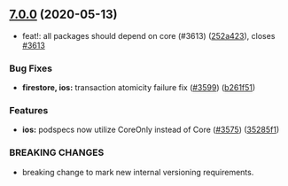 ## [7.0.0](https://github.com/invertase/react-native-firebase/tree/master/packages/firestore/compare/@react-native-firebase/firestore@7.0.0...@react-native-firebase/firestore@7.0.0) (2020-05-13)


* feat!: all packages should depend on core (#3613) ([252a423](https://github.com/invertase/react-native-firebase/tree/master/packages/firestore/commit/252a4239e98a0f2a55c4afcd2d82e4d5f97e65e9)), closes [#3613](https://github.com/invertase/react-native-firebase/tree/master/packages/firestore/issues/3613)


### Bug Fixes

* **firestore, ios:** transaction atomicity failure fix ([#3599](https://github.com/invertase/react-native-firebase/tree/master/packages/firestore/issues/3599)) ([b261f51](https://github.com/invertase/react-native-firebase/tree/master/packages/firestore/commit/b261f518b3736bf6dab45666059662f02e7c6626))


### Features

* **ios:** podspecs now utilize CoreOnly instead of Core ([#3575](https://github.com/invertase/react-native-firebase/tree/master/packages/firestore/issues/3575)) ([35285f1](https://github.com/invertase/react-native-firebase/tree/master/packages/firestore/commit/35285f1655b16d05e6630fc556f95cccfb707ee4))


### BREAKING CHANGES

* breaking change to mark new internal versioning requirements.



